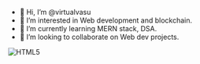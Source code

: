 - 👋 Hi, I’m @virtualvasu
- 👀 I’m interested in Web development and blockchain.
- 🌱 I’m currently learning MERN stack, DSA.
- 💞️ I’m looking to collaborate on Web dev projects.

![HTML5](https://img.shields.io/badge/html5-%23E34F26.svg?style=for-the-badge&logo=html5&logoColor=white)

<!---
virtualvasu/virtualvasu is a ✨ special ✨ repository because its `README.md` (this file) appears on your GitHub profile.
You can click the Preview link to take a look at your changes.
--->
